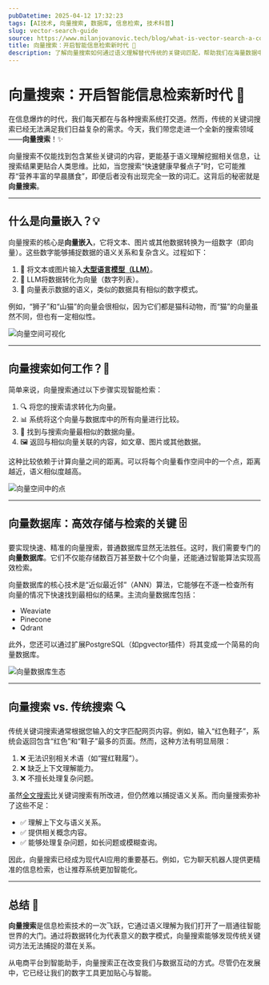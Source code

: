 ```yaml
---
pubDatetime: 2025-04-12 17:32:23
tags: [AI技术, 向量搜索, 数据库, 信息检索, 技术科普]
slug: vector-search-guide
source: https://www.milanjovanovic.tech/blog/what-is-vector-search-a-concise-guide
title: 向量搜索：开启智能信息检索新时代 🌟
description: 了解向量搜索如何通过语义理解替代传统的关键词匹配，帮助我们在海量数据中快速找到最相关的信息。
---
```


# 向量搜索：开启智能信息检索新时代 🌟

在信息爆炸的时代，我们每天都在与各种搜索系统打交道。然而，传统的关键词搜索已经无法满足我们日益复杂的需求。今天，我们带您走进一个全新的搜索领域——**向量搜索**！✨

向量搜索不仅能找到包含某些关键词的内容，更能基于语义理解挖掘相关信息，让搜索结果更贴合人类思维。比如，当您搜索“快速健康早餐点子”时，它可能推荐“营养丰富的早晨膳食”，即便后者没有出现完全一致的词汇。这背后的秘密就是**向量搜索**。

---

## 什么是向量嵌入？💡

向量搜索的核心是**向量嵌入**，它将文本、图片或其他数据转换为一组数字（即向量）。这些数字能够捕捉数据的语义关系和复杂含义。过程如下：

1. 🧠 将文本或图片输入[**大型语言模型（LLM）**](https://www.milanjovanovic.tech/blog/working-with-llms-in-dotnet-using-microsoft-extensions-ai)。
2. 🔢 LLM将数据转化为向量（数字列表）。
3. 🎯 向量表示数据的语义，类似的数据具有相似的数字模式。

例如，“狮子”和“山猫”的向量会很相似，因为它们都是猫科动物，而“猫”的向量虽然不同，但也有一定相似性。

![向量空间可视化](https://www.milanjovanovic.tech/blogs/mnw_137/vector_space.png?imwidth=1080)

---

## 向量搜索如何工作？🚀

简单来说，向量搜索通过以下步骤实现智能检索：

1. 🔍 将您的搜索请求转化为向量。
2. 📊 系统将这个向量与数据库中的所有向量进行比较。
3. 🌟 找到与搜索向量最相似的数据向量。
4. 🖼 返回与相似向量关联的内容，如文章、图片或其他数据。

这种比较依赖于计算向量之间的距离。可以将每个向量看作空间中的一个点，距离越近，语义相似度越高。

![向量空间中的点](https://www.milanjovanovic.tech/blogs/mnw_137/vector_search.png?imwidth=3840)

---

## 向量数据库：高效存储与检索的关键 🗄️

要实现快速、精准的向量搜索，普通数据库显然无法胜任。这时，我们需要专门的**向量数据库**。它们不仅能存储数百万甚至数十亿个向量，还能通过智能算法实现高效检索。

向量数据库的核心技术是“近似最近邻”（ANN）算法，它能够在不逐一检查所有向量的情况下快速找到最相似的结果。主流向量数据库包括：

- Weaviate
- Pinecone
- Qdrant

此外，您还可以通过扩展PostgreSQL（如pgvector插件）将其变成一个简易的向量数据库。

![向量数据库生态](https://www.milanjovanovic.tech/blogs/mnw_137/vector_databases_landscape.png?imwidth=3840)

---

## 向量搜索 vs. 传统搜索 🔍

传统关键词搜索通常根据您输入的文字匹配网页内容。例如，输入“红色鞋子”，系统会返回包含“红色”和“鞋子”最多的页面。然而，这种方法有明显局限：

1. ❌ 无法识别相关术语（如“猩红鞋履”）。
2. ❌ 缺乏上下文理解能力。
3. ❌ 不擅长处理复杂问题。

虽然[全文搜索](https://www.milanjovanovic.tech/blog/how-i-implemented-full-text-search-on-my-website)比关键词搜索有所改进，但仍然难以捕捉语义关系。而向量搜索弥补了这些不足：

- ✅ 理解上下文与语义关系。
- ✅ 提供相关概念内容。
- ✅ 能够处理复杂问题，如长问题或模糊查询。

因此，向量搜索已经成为现代AI应用的重要基石。例如，它为聊天机器人提供更精准的信息检索，也让推荐系统更加智能化。

---

## 总结 📖

**向量搜索**是信息检索技术的一次飞跃，它通过语义理解为我们打开了一扇通往智能世界的大门。通过将数据转化为代表意义的数字模式，向量搜索能够发现传统关键词方法无法捕捉的潜在关系。

从电商平台到智能助手，向量搜索正在改变我们与数据互动的方式。尽管仍在发展中，它已经让我们的数字工具更加贴心与智能。
